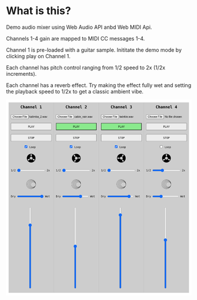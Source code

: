 # What is this?

Demo audio mixer using Web Audio API anbd Web MIDI Api.

Channels 1-4 gain are mapped to MIDI CC messages 1-4.

Channel 1 is pre-loaded with a guitar sample. Inititate the demo mode by clicking play on Channel 1.

Each channel has pitch control ranging from 1/2 speed to 2x (1/2x increments).

Each channel has a reverb effect. Try making the effect fully wet and setting the playback speed to 1/2x to get a classic ambient vibe.

![Mixer Screenshot](./src/images/mixer.png)